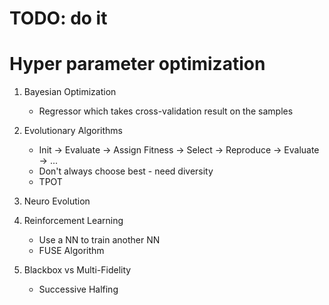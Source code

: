 # TODO: do it

# Hyper parameter optimization
1. Bayesian Optimization
    - Regressor which takes cross-validation result on the samples 

1. Evolutionary Algorithms
    - Init -> Evaluate -> Assign Fitness -> Select -> Reproduce -> Evaluate -> ...
    - Don't always choose best - need diversity
    - TPOT

1. Neuro Evolution

1. Reinforcement Learning
    - Use a NN to train another NN
    - FUSE Algorithm

1. Blackbox vs Multi-Fidelity
    - Successive Halfing

